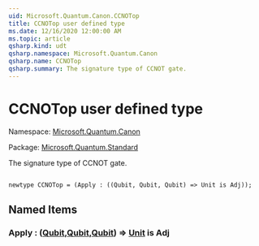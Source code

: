 ```yaml
---
uid: Microsoft.Quantum.Canon.CCNOTop
title: CCNOTop user defined type
ms.date: 12/16/2020 12:00:00 AM
ms.topic: article
qsharp.kind: udt
qsharp.namespace: Microsoft.Quantum.Canon
qsharp.name: CCNOTop
qsharp.summary: The signature type of CCNOT gate.
---
```


# CCNOTop user defined type

Namespace: [Microsoft.Quantum.Canon](xref:Microsoft.Quantum.Canon)

Package: [Microsoft.Quantum.Standard](https://nuget.org/packages/Microsoft.Quantum.Standard)


The signature type of CCNOT gate.

```qsharp

newtype CCNOTop = (Apply : ((Qubit, Qubit, Qubit) => Unit is Adj));
```



## Named Items

### Apply : ([Qubit](xref:microsoft.quantum.lang-ref.qubit),[Qubit](xref:microsoft.quantum.lang-ref.qubit),[Qubit](xref:microsoft.quantum.lang-ref.qubit)) => [Unit](xref:microsoft.quantum.lang-ref.unit)  is Adj


